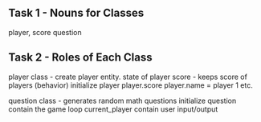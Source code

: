 
## Task 1 - Nouns for Classes
player, score
question

## Task 2 - Roles of Each Class
player class - create player entity. state of player
score - keeps score of players (behavior)
initialize player
player.score
player.name = player 1 etc.

question class - generates random math questions
initialize question
contain the game loop
current_player
contain user input/output